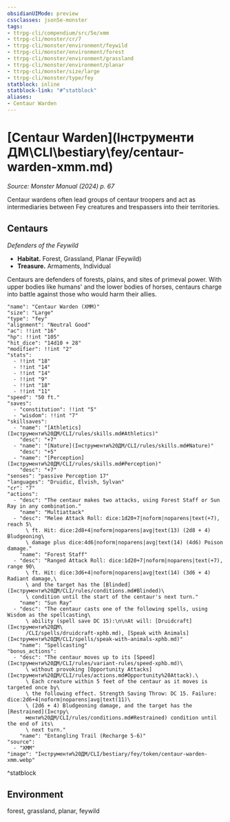 ```yaml
---
obsidianUIMode: preview
cssclasses: json5e-monster
tags:
- ttrpg-cli/compendium/src/5e/xmm
- ttrpg-cli/monster/cr/7
- ttrpg-cli/monster/environment/feywild
- ttrpg-cli/monster/environment/forest
- ttrpg-cli/monster/environment/grassland
- ttrpg-cli/monster/environment/planar
- ttrpg-cli/monster/size/large
- ttrpg-cli/monster/type/fey
statblock: inline
statblock-link: "#^statblock"
aliases:
- Centaur Warden
---
```

# [Centaur Warden](Інструменти ДМ\CLI\bestiary\fey/centaur-warden-xmm.md)
*Source: Monster Manual (2024) p. 67*  

Centaur wardens often lead groups of centaur troopers and act as intermediaries between Fey creatures and trespassers into their territories.

## Centaurs

*Defenders of the Feywild*

- **Habitat.** Forest, Grassland, Planar (Feywild)  
- **Treasure.** Armaments, Individual  

Centaurs are defenders of forests, plains, and sites of primeval power. With upper bodies like humans' and the lower bodies of horses, centaurs charge into battle against those who would harm their allies.

```statblock
"name": "Centaur Warden (XMM)"
"size": "Large"
"type": "fey"
"alignment": "Neutral Good"
"ac": !!int "16"
"hp": !!int "105"
"hit_dice": "14d10 + 28"
"modifier": !!int "2"
"stats":
  - !!int "18"
  - !!int "14"
  - !!int "14"
  - !!int "9"
  - !!int "18"
  - !!int "11"
"speed": "50 ft."
"saves":
  - "constitution": !!int "5"
  - "wisdom": !!int "7"
"skillsaves":
  - "name": "[Athletics](Інструменти%20ДМ/CLI/rules/skills.md#Athletics)"
    "desc": "+7"
  - "name": "[Nature](Інструменти%20ДМ/CLI/rules/skills.md#Nature)"
    "desc": "+5"
  - "name": "[Perception](Інструменти%20ДМ/CLI/rules/skills.md#Perception)"
    "desc": "+7"
"senses": "passive Perception 17"
"languages": "Druidic, Elvish, Sylvan"
"cr": "7"
"actions":
  - "desc": "The centaur makes two attacks, using Forest Staff or Sun Ray in any combination."
    "name": "Multiattack"
  - "desc": "Melee Attack Roll: dice:1d20+7|noform|noparens|text(+7), reach 5\
      \ ft. Hit: dice:2d8+4|noform|noparens|avg|text(13) (2d8 + 4) Bludgeoning\
      \ damage plus dice:4d6|noform|noparens|avg|text(14) (4d6) Poison damage."
    "name": "Forest Staff"
  - "desc": "Ranged Attack Roll: dice:1d20+7|noform|noparens|text(+7), range 90\
      \ ft. Hit: dice:3d6+4|noform|noparens|avg|text(14) (3d6 + 4) Radiant damage,\
      \ and the target has the [Blinded](Інструменти%20ДМ/CLI/rules/conditions.md#Blinded)\
      \ condition until the start of the centaur's next turn."
    "name": "Sun Ray"
  - "desc": "The centaur casts one of the following spells, using Wisdom as the spellcasting\
      \ ability (spell save DC 15):\n\nAt will: [Druidcraft](Інструменти%20ДМ\
      /CLI/spells/druidcraft-xphb.md), [Speak with Animals](Інструменти%20ДМ/CLI/spells/speak-with-animals-xphb.md)"
    "name": "Spellcasting"
"bonus_actions":
  - "desc": "The centaur moves up to its [Speed](Інструменти%20ДМ/CLI/rules/variant-rules/speed-xphb.md)\
      \ without provoking [Opportunity Attacks](Інструменти%20ДМ/CLI/rules/actions.md#Opportunity%20Attack).\
      \ Each creature within 5 feet of the centaur as it moves is targeted once by\
      \ the following effect. Strength Saving Throw: DC 15. Failure: dice:2d6+4|noform|noparens|avg|text(11)\
      \ (2d6 + 4) Bludgeoning damage, and the target has the [Restrained](Інстру\
      менти%20ДМ/CLI/rules/conditions.md#Restrained) condition until the end of its\
      \ next turn."
    "name": "Entangling Trail (Recharge 5-6)"
"source":
  - "XMM"
"image": "Інструменти%20ДМ/CLI/bestiary/fey/token/centaur-warden-xmm.webp"
```
^statblock

## Environment

forest, grassland, planar, feywild